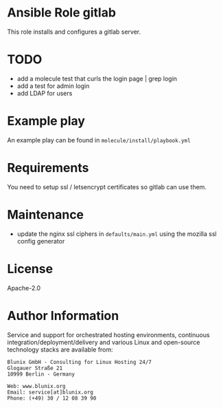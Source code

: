 # Ansible Role gitlab
This role installs and configures a gitlab server.

# TODO
- add a molecule test that curls the login page | grep login
- add a test for admin login
- add LDAP for users

# Example play
An example play can be found in `molecule/install/playbook.yml`

# Requirements
You need to setup ssl / letsencrypt certificates so gitlab can use them.

# Maintenance
- update the nginx ssl ciphers in `defaults/main.yml` using the mozilla ssl config generator

# License
Apache-2.0

# Author Information
Service and support for orchestrated hosting environments,
continuous integration/deployment/delivery and various Linux
and open-source technology stacks are available from:

```
Blunix GmbH - Consulting for Linux Hosting 24/7
Glogauer Straße 21
10999 Berlin - Germany

Web: www.blunix.org
Email: service[at]blunix.org
Phone: (+49) 30 / 12 08 39 90
```
